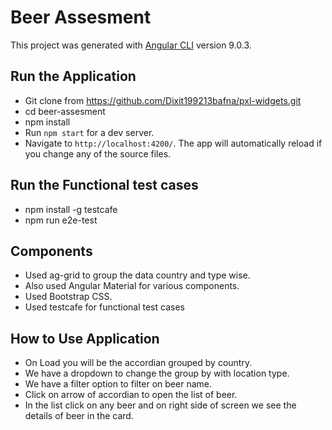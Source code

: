 # Beer Assesment

This project was generated with [Angular CLI](https://github.com/angular/angular-cli) version 9.0.3.

## Run the Application

- Git clone from https://github.com/Dixit199213bafna/pxl-widgets.git
- cd beer-assesment
- npm install
- Run `npm start` for a dev server. 
- Navigate to `http://localhost:4200/`. The app will automatically reload if you change any of the source files.

## Run the Functional test cases

- npm install -g testcafe
- npm run e2e-test
## Components

- Used ag-grid to group the data country and type wise.
- Also used Angular Material for various components.
- Used Bootstrap CSS.
- Used testcafe for functional test cases

## How to Use Application

- On Load you will be the accordian grouped by country.
- We have a dropdown to change the group by with location type.
- We have a filter option to filter on beer name.
- Click on arrow of accordian to open the list of beer.
- In the list click on any beer and on right side of screen we see the details of beer in the card.

